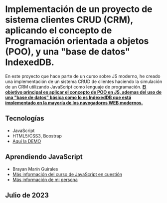 # Implementación de un proyecto de sistema clientes CRUD (CRM), aplicando el concepto de Programación orientada a objetos (POO), y una "base de datos" IndexedDB.

En este proyecto que hace parte de un curso sobre JS moderno, he creado una implementación de un sistema CRUD de clientes haciendo la simulación de un CRM utilizando JavaScript como lenguaje de programación. <u><strong>El objetivo principal es aplicar el concepto de POO en JS, ademas del uso de una "base de datos" básica como lo es IndexedDB que está implementado en la mayoría de los navegadores WEB modernos.</strong></u>

## Tecnologías

- JavaScript
- HTML5/CSS3, Boostrap
- [Aquí la DEMO](https://crudcrmjs.netlify.app)

## Aprendiendo JavaScript

- Brayan Marín Guirales
- [Más información del curso de JavaScript en cuestión](https://www.udemy.com/course/javascript-moderno-guia-definitiva-construye-10-proyectos/)
- [Más información de mi persona](https://www.linkedin.com/in/brayan-marin-guirales/)

## Julio de 2023
